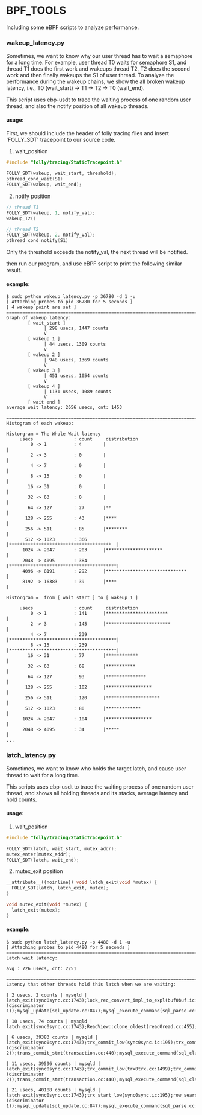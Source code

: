 # BPF_TOOLS

Including some eBPF scripts to analyze performance.

### wakeup_latency.py
Sometimes, we want to know why our user thread has to wait a semaphore for a long time.
For example, user thread T0 waits for semaphore S1, and thread T1 does the first work and wakeups thread T2, T2 does the second work and then finally wakeups the S1 of user thread. To analyze the performance during the wakeup chains, we show the all broken wakeup latency, i.e., T0 (wait_start) -> T1 -> T2 -> T0 (wait_end).

This script uses ebp-usdt to trace the waiting process of one random user thread, and also the notify position of all wakeup threads.

#### usage:
First, we should include the header of folly tracing files and insert 'FOLLY_SDT' tracepoint to our source code.

1. wait_position
```c++
#include "folly/tracing/StaticTracepoint.h"

FOLLY_SDT(wakeup, wait_start, threshold);
pthread_cond_wait(S1)
FOLLY_SDT(wakeup, wait_end);
```

2. notify position
```c++
// thread T1
FOLLY_SDT(wakeup, 1, notify_val);
wakeup_T2()

// thread T2
FOLLY_SDT(wakeup, 2, notify_val);
pthread_cond_notify(S1)
```
Only the threshold exceeds the notify_val, the next thread will be notified.

then run our program, and use eBPF script to print the following similar result.
#### example:
```shell
$ sudo python wakeup_latency.py -p 36780 -d 1 -u
[ Attaching probes to pid 36780 for 5 seconds ]
[ 4 wakeup point are set ]
================================================================================
Graph of wakeup latency:
        [ wait_start ]
              | 298 usecs, 1447 counts
              V
        [ wakeup 1 ]
              | 44 usecs, 1309 counts
              V
        [ wakeup 2 ]
              | 948 usecs, 1369 counts
              V
        [ wakeup 3 ]
              | 451 usecs, 1054 counts
              V
        [ wakeup 4 ]
              | 1131 usecs, 1089 counts
              V
        [ wait end ]
average wait latency: 2656 usecs, cnt: 1453

================================================================================
Histogram of each wakeup:

Historgram = The Whole Wait latency
     usecs               : count     distribution
         0 -> 1          : 4        |                                        |
         2 -> 3          : 0        |                                        |
         4 -> 7          : 0        |                                        |
         8 -> 15         : 0        |                                        |
        16 -> 31         : 0        |                                        |
        32 -> 63         : 0        |                                        |
        64 -> 127        : 27       |**                                      |
       128 -> 255        : 43       |****                                    |
       256 -> 511        : 85       |********                                |
       512 -> 1023       : 366      |**************************************  |
      1024 -> 2047       : 203      |*********************                   |
      2048 -> 4095       : 384      |****************************************|
      4096 -> 8191       : 292      |******************************          |
      8192 -> 16383      : 39       |****                                    |

Historgram =  from [ wait start ] to [ wakeup 1 ]

     usecs               : count     distribution
         0 -> 1          : 141      |***********************                 |
         2 -> 3          : 145      |************************                |
         4 -> 7          : 239      |****************************************|
         8 -> 15         : 239      |****************************************|
        16 -> 31         : 77       |************                            |
        32 -> 63         : 68       |***********                             |
        64 -> 127        : 93       |***************                         |
       128 -> 255        : 102      |*****************                       |
       256 -> 511        : 120      |********************                    |
       512 -> 1023       : 80       |*************                           |
      1024 -> 2047       : 104      |*****************                       |
      2048 -> 4095       : 34       |*****                                   |
...
```

### latch_latency.py
Sometimes, we want to know who holds the target latch, and cause user thread to wait for a long time.

This scripts uses ebp-usdt to trace the waiting process of one random user thread, and shows all holding threads and its stacks, average latency and hold counts.

#### usage:
1. wait_position
```c++
#include "folly/tracing/StaticTracepoint.h"

FOLLY_SDT(latch, wait_start, mutex_addr);
mutex_enter(mutex_addr);
FOLLY_SDT(latch, wait_end);
```

2. mutex_exit position
```c++
__attribute__((noinline)) void latch_exit(void *mutex) {
  FOLLY_SDT(latch, latch_exit, mutex);
}

void mutex_exit(void *mutex) {
  latch_exit(mutex);
}
```

#### example:
```shell
$ sudo python latch_latency.py -p 4480 -d 1 -u
[ Attaching probes to pid 4480 for 5 seconds ]
================================================================================
Latch wait latency:

avg : 726 usecs, cnt: 2251

================================================================================
Latency that other threads hold this latch when we are waiting:

| 2 usecs, 2 counts | mysqld | latch_exit(sync0sync.cc:1743);lock_rec_convert_impl_to_expl(buf0buf.ic:776);lock_clust_rec_read_check_and_lock(lock0lock.cc:7184);sel_set_rec_lock(row0sel.cc:1023);row_search_for_mysql(row0sel.cc:4587);ha_innobase::index_read(ha_innodb.cc:9783);handler::read_range_first(handler.cc:2779);handler::multi_range_read_next(handler.cc:6010);QUICK_RANGE_SELECT::get_next(opt_range.cc:10612);rr_quick(records.cc:368 (discriminator 1));mysql_update(sql_update.cc:847);mysql_execute_command(sql_parse.cc:4446);Prepared_statement::execute(sql_prepare.cc:4057);Prepared_statement::execute_loop(sql_prepare.cc:3703);mysqld_stmt_execute(sql_prepare.cc:2725);dispatch_command(sql_parse.cc:1702);do_handle_one_connection(sql_connect.cc:1112);handle_one_connection(sql_connect.cc:1026);start_thread(??:?)

| 18 usecs, 74 counts | mysqld | latch_exit(sync0sync.cc:1743);ReadView::clone_oldest(read0read.cc:455);PrivateReadView::open_purge(read0read.cc:959);trx_purge(trx0purge.cc:2416);srv_purge_coordinator_thread(srv0srv.cc:3224);start_thread(??:?)

| 6 usecs, 39383 counts | mysqld | latch_exit(sync0sync.cc:1743);trx_commit_low(sync0sync.ic:195);trx_commit(trx0trx.cc:2018);trx_commit_for_mysql(trx0trx.cc:2306);innobase_commit(ha_innodb.cc:5375);ha_commit_low(handler.cc:1693);TC_LOG_DUMMY::commit(log.h:122);ha_commit_trans(handler.cc:1611 (discriminator 2));trans_commit_stmt(transaction.cc:440);mysql_execute_command(sql_class.h:3628);Prepared_statement::execute(sql_prepare.cc:4057);Prepared_statement::execute_loop(sql_prepare.cc:3703);mysqld_stmt_execute(sql_prepare.cc:2725);dispatch_command(sql_parse.cc:1702);do_handle_one_connection(sql_connect.cc:1112);handle_one_connection(sql_connect.cc:1026);start_thread(??:?)

| 11 usecs, 39596 counts | mysqld | latch_exit(sync0sync.cc:1743);trx_commit_low(trx0trx.cc:1499);trx_commit(trx0trx.cc:2018);trx_commit_for_mysql(trx0trx.cc:2306);innobase_commit(ha_innodb.cc:5375);ha_commit_low(handler.cc:1693);TC_LOG_DUMMY::commit(log.h:122);ha_commit_trans(handler.cc:1611 (discriminator 2));trans_commit_stmt(transaction.cc:440);mysql_execute_command(sql_class.h:3628);Prepared_statement::execute(sql_prepare.cc:4057);Prepared_statement::execute_loop(sql_prepare.cc:3703);mysqld_stmt_execute(sql_prepare.cc:2725);dispatch_command(sql_parse.cc:1702);do_handle_one_connection(sql_connect.cc:1112);handle_one_connection(sql_connect.cc:1026);start_thread(??:?)

| 21 usecs, 40188 counts | mysqld | latch_exit(sync0sync.cc:1743);trx_start_low(sync0sync.ic:195);row_search_for_mysql(row0sel.cc:4110);ha_innobase::index_read(ha_innodb.cc:9783);handler::read_range_first(handler.cc:2779);handler::multi_range_read_next(handler.cc:6010);QUICK_RANGE_SELECT::get_next(opt_range.cc:10612);rr_quick(records.cc:368 (discriminator 1));mysql_update(sql_update.cc:847);mysql_execute_command(sql_parse.cc:4446);Prepared_statement::execute(sql_prepare.cc:4057);Prepared_statement::execute_loop(sql_prepare.cc:3703);mysqld_stmt_execute(sql_prepare.cc:2725);dispatch_command(sql_parse.cc:1702);do_handle_one_connection(sql_connect.cc:1112);handle_one_connection(sql_connect.cc:1026);start_thread(??:?)
```
